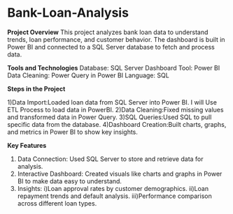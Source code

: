 # Bank-Loan-Analysis

**Project Overview**
This project analyzes bank loan data to understand trends, loan performance, and customer behavior. 
The dashboard is built in Power BI and connected to a SQL Server database to fetch and process data.

**Tools and Technologies**
Database: SQL Server
Dashboard Tool: Power BI
Data Cleaning: Power Query in Power BI
Language: SQL

**Steps in the Project**

1)Data Import:Loaded loan data from SQL Server into Power BI. I will Use ETL Process to load data in PowerBI.
2)Data Cleaning:Fixed missing values and transformed data in Power Query.
3)SQL Queries:Used SQL to pull specific data from the database.
4)Dashboard Creation:Built charts, graphs, and metrics in Power BI to show key insights.

**Key Features**
1) Data Connection: Used SQL Server to store and retrieve data for analysis.
2) Interactive Dashboard: Created visuals like charts and graphs in Power BI to make data easy to understand.
3) Insights:
      i)Loan approval rates by customer demographics.
      ii)Loan repayment trends and default analysis.
      iii)Performance comparison across different loan types.
